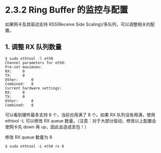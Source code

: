 # 2.3.2 Ring Buffer 的监控与配置



如果网卡及其驱动支持 RSS(Receive Side Scaling)/多队列，可以调整相关的配置。


## 1. 调整 RX 队列数量

```
$ sudo ethtool -l eth0
Channel parameters for eth0:
Pre-set maximums:
RX:		0
TX:		0
Other:		0
Combined:	8
Current hardware settings:
RX:		0
TX:		0
Other:		0
Combined:	8
```

可以看到硬件最多支持 8 个，当前也用满了 8 个。如果 RX 队列没有用满，使用 ethtool -L 可以修改 RX queue 数量。（注意：对于大部分驱动，修改以上配置会使网卡先 down 再 up，因此会造成丢包！）

修改 RX queue 数量为 8 
```
$ sudo ethtool -L eth0 rx 8
```
